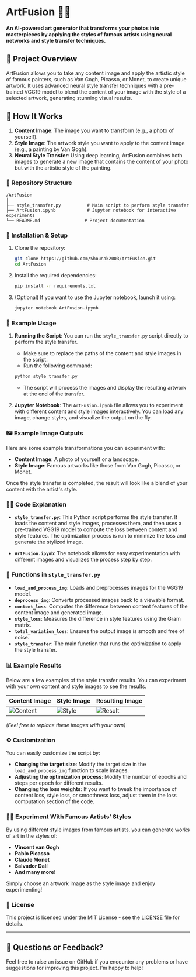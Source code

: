 # ArtFusion 🎨✨

**An AI-powered art generator that transforms your photos into masterpieces by applying the styles of famous artists using neural networks and style transfer techniques.**

## 📖 Project Overview

ArtFusion allows you to take any content image and apply the artistic style of famous painters, such as Van Gogh, Picasso, or Monet, to create unique artwork. It uses advanced neural style transfer techniques with a pre-trained VGG19 model to blend the content of your image with the style of a selected artwork, generating stunning visual results.

## 🚀 How It Works

1. **Content Image**: The image you want to transform (e.g., a photo of yourself).
2. **Style Image**: The artwork style you want to apply to the content image (e.g., a painting by Van Gogh).
3. **Neural Style Transfer**: Using deep learning, ArtFusion combines both images to generate a new image that contains the content of your photo but with the artistic style of the painting.

### 📂 Repository Structure

```
/ArtFusion
│
├── style_transfer.py          # Main script to perform style transfer
├── ArtFusion.ipynb            # Jupyter notebook for interactive experiments
└── README.md                 # Project documentation
```

### 🔧 Installation & Setup

1. Clone the repository:
   ```bash
   git clone https://github.com/Shounak2003/ArtFusion.git
   cd ArtFusion
   ```

2. Install the required dependencies:
   ```bash
   pip install -r requirements.txt
   ```

3. (Optional) If you want to use the Jupyter notebook, launch it using:
   ```bash
   jupyter notebook ArtFusion.ipynb
   ```

### 📸 Example Usage

1. **Running the Script**: You can run the `style_transfer.py` script directly to perform the style transfer.

   - Make sure to replace the paths of the content and style images in the script.
   - Run the following command:
   
   ```bash
   python style_transfer.py
   ```

   - The script will process the images and display the resulting artwork at the end of the transfer.

2. **Jupyter Notebook**: The `ArtFusion.ipynb` file allows you to experiment with different content and style images interactively. You can load any image, change styles, and visualize the output on the fly.

### 🖼️ Example Image Outputs

Here are some example transformations you can experiment with:

- **Content Image**: A photo of yourself or a landscape.
- **Style Image**: Famous artworks like those from Van Gogh, Picasso, or Monet.

Once the style transfer is completed, the result will look like a blend of your content with the artist's style.

### 🧑‍💻 Code Explanation

- **`style_transfer.py`**: This Python script performs the style transfer. It loads the content and style images, processes them, and then uses a pre-trained VGG19 model to compute the loss between content and style features. The optimization process is run to minimize the loss and generate the stylized image.

- **`ArtFusion.ipynb`**: The notebook allows for easy experimentation with different images and visualizes the process step by step.

### 🔨 Functions in `style_transfer.py`

- **`load_and_process_img`**: Loads and preprocesses images for the VGG19 model.
- **`deprocess_img`**: Converts processed images back to a viewable format.
- **`content_loss`**: Computes the difference between content features of the content image and generated image.
- **`style_loss`**: Measures the difference in style features using the Gram matrix.
- **`total_variation_loss`**: Ensures the output image is smooth and free of noise.
- **`style_transfer`**: The main function that runs the optimization to apply the style transfer.

### 📊 Example Results

Below are a few examples of the style transfer results. You can experiment with your own content and style images to see the results.

| Content Image  | Style Image   | Resulting Image |
|----------------|---------------|-----------------|
| ![Content](assets/content_example.jpg) | ![Style](assets/style_example.jpg) | ![Result](assets/result_example.jpg) |

*(Feel free to replace these images with your own)*

### ⚙️ Customization

You can easily customize the script by:

- **Changing the target size**: Modify the target size in the `load_and_process_img` function to scale images.
- **Adjusting the optimization process**: Modify the number of epochs and steps per epoch for different results.
- **Changing the loss weights**: If you want to tweak the importance of content loss, style loss, or smoothness loss, adjust them in the loss computation section of the code.

### 🧑‍🎨 Experiment With Famous Artists' Styles

By using different style images from famous artists, you can generate works of art in the styles of:

- **Vincent van Gogh**
- **Pablo Picasso**
- **Claude Monet**
- **Salvador Dalí**
- **And many more!**

Simply choose an artwork image as the style image and enjoy experimenting!

### 📜 License

This project is licensed under the MIT License - see the [LICENSE](LICENSE) file for details.

---

## 💬 Questions or Feedback?

Feel free to raise an issue on GitHub if you encounter any problems or have suggestions for improving this project. I’m happy to help!

